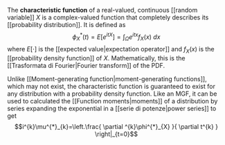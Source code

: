 The **characteristic function** of a real-valued, continuous [[random variable]] $X$ is a complex-valued function that completely describes its [[probability distribution]]. It is defined as
$$\phi^{*}_{X}(t)=E[e^{itX}]=\int_{\Omega}e^{itx}f_{X}(x)\ dx$$
where $E[\cdot]$ is the [[expected value|expectation operator]] and $f_{X}(x)$ is the [[probability density function]] of $X$. Mathematically, this is the [[Trasformata di Fourier|Fourier transform]] of the PDF.

Unlike [[Moment-generating function|moment-generating functions]], which may not exist, the characteristic function is guaranteed to exist for any distribution with a probability density function. Like an MGF, it can be used to calculated the [[Function moments|moments]] of a distribution by series expanding the exponential in a [[serie di potenze|power series]] to get
$$i^{k}\mu^{*}_{k}=\left.\frac{ \partial ^{k}\phi^{*}_{X} }{ \partial t^{k} } \right|_{t=0}$$
